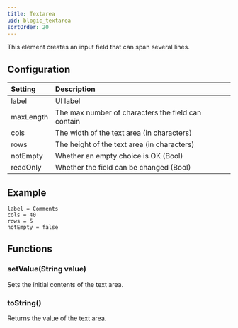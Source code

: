 ```yaml
---
title: Textarea
uid: blogic_textarea
sortOrder: 20
---
```


This element creates an input field that can span several lines.

## Configuration

| Setting   | Description                                        |
|:----------|:---------------------------------------------------|
| label     | UI label                                           |
| maxLength | The max number of characters the field can contain |
| cols      | The width of the text area (in characters)         |
| rows      | The height of the text area (in characters)        |
| notEmpty  | Whether an empty choice is OK (Bool)               |
| readOnly  | Whether the field can be changed (Bool)            |

## Example

```crmscript
label = Comments
cols = 40
rows = 5
notEmpty = false
```

## Functions

### setValue(String value)

Sets the initial contents of the text area.

### toString()

Returns the value of the text area.
